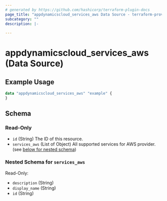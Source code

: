 ```yaml
---
# generated by https://github.com/hashicorp/terraform-plugin-docs
page_title: "appdynamicscloud_services_aws Data Source - terraform-provider-appdynamicscloud"
subcategory: ""
description: |-
  
---
```


# appdynamicscloud_services_aws (Data Source)



## Example Usage

```terraform
data "appdynamicscloud_services_aws" "example" {
}
```

<!-- schema generated by tfplugindocs -->
## Schema

### Read-Only

- `id` (String) The ID of this resource.
- `services_aws` (List of Object) All supported services for AWS provider. (see [below for nested schema](#nestedatt--services_aws))

<a id="nestedatt--services_aws"></a>
### Nested Schema for `services_aws`

Read-Only:

- `description` (String)
- `display_name` (String)
- `id` (String)


